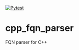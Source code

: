 [![Pytest](https://github.com/Cliper27/cpp_fqn_parser/actions/workflows/pytest.yaml/badge.svg)](https://github.com/Cliper27/cpp_fqn_parser/actions/workflows/pytest.yaml)


# cpp_fqn_parser
FQN parser for C++
